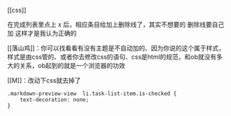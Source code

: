 [[css]]

在完成列表里点上 x 后，相应条目给加上删除线了，其实不想要的
删除线要自己加
这样才是我认为正确的

[[落山鸡]]：你可以找看看有没有主题是不自动加的、因为你说的这个属于样式，样式是由css管的、或者你去修改css的语句、css是html的规范，和ob就没有多大的关系，ob起到的就是一个浏览器的功效

[[M]]：改动下css就去掉了
```
.markdown-preview-view  li.task-list-item.is-checked {
    text-decoration: none;
}

```
